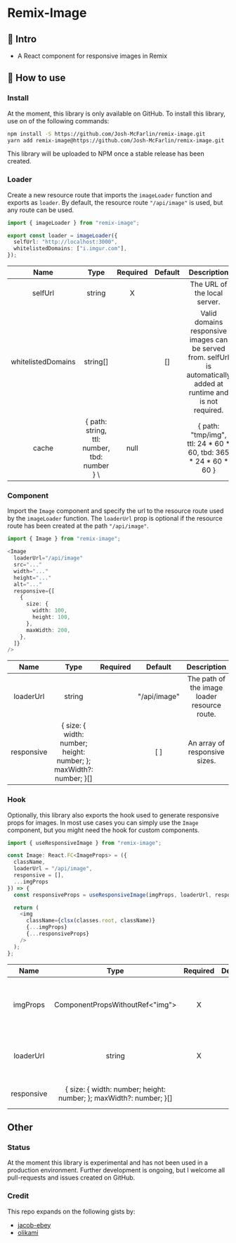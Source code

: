 # Remix-Image

## 👋 Intro

- A React component for responsive images in Remix


## 🚀 How to use

### Install

At the moment, this library is only available on GitHub.
To install this library, use on of the following commands:
```bash
npm install -S https://github.com/Josh-McFarlin/remix-image.git
yarn add remix-image@https://github.com/Josh-McFarlin/remix-image.git
```

This library will be uploaded to NPM once a stable release has been created.

### Loader

Create a new resource route that imports the `imageLoader` function and exports as `loader`.
By default, the resource route `"/api/image"` is used, but any route can be used.
```typescript jsx
import { imageLoader } from "remix-image";

export const loader = imageLoader({
  selfUrl: "http://localhost:3000",
  whitelistedDomains: ["i.imgur.com"],
});
```

|        Name        |                       Type                        | Required |                            Default                             |                                                     Description                                                    |
|:------------------:|:-------------------------------------------------:|:--------:|:--------------------------------------------------------------:|:------------------------------------------------------------------------------------------------------------------:|
|       selfUrl      |                      string                       |     X    |                                                                |                                            The URL of the local server.                                            |
| whitelistedDomains |                     string[]                      |          |                               []                               | Valid domains responsive images can be served from. selfUrl is automatically added at runtime and is not required. |
|        cache       |   { path: string, ttl: number, tbd: number } \    | null |                                                                | { path: "tmp/img", ttl: 24 * 60 * 60, tbd: 365 * 24 * 60 * 60 } |              The configuration for the local image cache. Setting this to null will disable the cache.             |

### Component

Import the `Image` component and specify the url to the resource route used by the `imageLoader` function.
The `loaderUrl` prop is optional if the resource route has been created at the path `"/api/image"`.
```typescript jsx
import { Image } from "remix-image";

<Image
  loaderUrl="/api/image"
  src="..."
  width="..."
  height="..."
  alt="..."
  responsive={[
    {
      size: {
        width: 100,
        height: 100,
      },
      maxWidth: 200,
    },
  ]}
/>
```

|    Name    |                                Type                                | Required |    Default   |                  Description                 |
|:----------:|:------------------------------------------------------------------:|:--------:|:------------:|:--------------------------------------------:|
|  loaderUrl |                               string                               |          | "/api/image" | The path of the image loader resource route. |
| responsive | { size: { width: number; height: number; }; maxWidth?: number; }[] |          |      [ ]     |         An array of responsive sizes.        |


### Hook

Optionally, this library also exports the hook used to generate responsive props for images.
In most use cases you can simply use the `Image` component, but you might need the hook for custom components.

```typescript jsx
import { useResponsiveImage } from "remix-image";

const Image: React.FC<ImageProps> = ({
  className,
  loaderUrl = "/api/image",
  responsive = [],
  ...imgProps
}) => {
  const responsiveProps = useResponsiveImage(imgProps, loaderUrl, responsive);

  return (
    <img
      className={clsx(classes.root, className)}
      {...imgProps}
      {...responsiveProps}
    />
  );
};
```

|    Name    |                                Type                                | Required | Default |                   Description                   |
|:----------:|:------------------------------------------------------------------:|:--------:|:-------:|:-----------------------------------------------:|
|  imgProps  |                   ComponentPropsWithoutRef<"img">                  |     X    |         | The props to be passed to the base img element. |
|  loaderUrl |                               string                               |     X    |    []   |   The path of the image loader resource route.  |
| responsive | { size: { width: number; height: number; }; maxWidth?: number; }[] |          |    []   |          An array of responsive sizes.          |

## Other

### Status

At the moment this library is experimental and has not been used in a production environment.
Further development is ongoing, but I welcome all pull-requests and issues created on GitHub.

### Credit

This repo expands on the following gists by:

- [jacob-ebey](https://gist.github.com/jacob-ebey/3a37a86307de9ef22f47aae2e593b56f)
- [olikami](https://gist.github.com/olikami/236e3c57ca73d145984ec6c127416340)